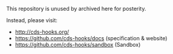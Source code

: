 This repository is unused by archived here for posterity.

Instead, please visit:
* http://cds-hooks.org/
* https://github.com/cds-hooks/docs (specification & website)
* https://github.com/cds-hooks/sandbox (Sandbox)
